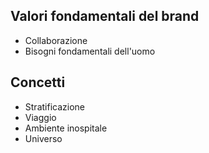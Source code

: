## Valori fondamentali del brand
- Collaborazione
- Bisogni fondamentali dell'uomo

## Concetti
- Stratificazione
- Viaggio
- Ambiente inospitale
- Universo
